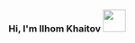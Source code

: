 ### Hi, I'm Ilhom Khaitov   <img src="https://media1.giphy.com/media/gM5qFksULw54NMWyry/giphy.gif?cid=ecf05e479iaruqcyymavzj4s79ebg8t6tlebxtnmvj40luey&ep=v1_stickers_search&rid=giphy.gif&ct=s" width="40px">

<!--
**Khaitov-Ilkhom/Khaitov-Ilkhom** is a ✨ _special_ ✨ repository because its `README.md` (this file) appears on your GitHub profile.

Here are some ideas to get you started:

- 🔭 I’m currently working on ...
- 🌱 I’m currently learning ...
- 👯 I’m looking to collaborate on ...
- 🤔 I’m looking for help with ...
- 💬 Ask me about ...
- 📫 How to reach me: ...
- 😄 Pronouns: ...
- ⚡ Fun fact: ...
-->
